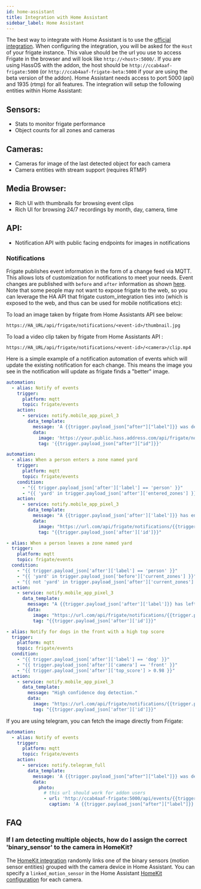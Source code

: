 ```yaml
---
id: home-assistant
title: Integration with Home Assistant
sidebar_label: Home Assistant
---
```


The best way to integrate with Home Assistant is to use the [official integration](https://github.com/blakeblackshear/frigate-hass-integration). When configuring the integration, you will be asked for the `Host` of your frigate instance. This value should be the url you use to access Frigate in the browser and will look like `http://<host>:5000/`. If you are using HassOS with the addon, the host should be `http://ccab4aaf-frigate:5000` (or `http://ccab4aaf-frigate-beta:5000` if your are using the beta version of the addon). Home Assistant needs access to port 5000 (api) and 1935 (rtmp) for all features. The integration will setup the following entities within Home Assistant:

## Sensors:

- Stats to monitor frigate performance
- Object counts for all zones and cameras

## Cameras:

- Cameras for image of the last detected object for each camera
- Camera entities with stream support (requires RTMP)

## Media Browser:

- Rich UI with thumbnails for browsing event clips
- Rich UI for browsing 24/7 recordings by month, day, camera, time

## API:

- Notification API with public facing endpoints for images in notifications

### Notifications

Frigate publishes event information in the form of a change feed via MQTT. This allows lots of customization for notifications to meet your needs. Event changes are published with `before` and `after` information as shown [here](#frigateevents).
Note that some people may not want to expose frigate to the web, so you can leverage the HA API that frigate custom_integration ties into (which is exposed to the web, and thus can be used for mobile notifications etc):

To load an image taken by frigate from Home Assistants API see below:

```
https://HA_URL/api/frigate/notifications/<event-id>/thumbnail.jpg
```

To load a video clip taken by frigate from Home Assistants API :

```
https://HA_URL/api/frigate/notifications/<event-id>/<camera>/clip.mp4
```

Here is a simple example of a notification automation of events which will update the existing notification for each change. This means the image you see in the notification will update as frigate finds a "better" image.

```yaml
automation:
  - alias: Notify of events
    trigger:
      platform: mqtt
      topic: frigate/events
    action:
      - service: notify.mobile_app_pixel_3
        data_template:
          message: 'A {{trigger.payload_json["after"]["label"]}} was detected.'
          data:
            image: 'https://your.public.hass.address.com/api/frigate/notifications/{{trigger.payload_json["after"]["id"]}}/thumbnail.jpg?format=android'
            tag: '{{trigger.payload_json["after"]["id"]}}'
```

```yaml
automation:
  - alias: When a person enters a zone named yard
    trigger:
      platform: mqtt
      topic: frigate/events
    condition:
      - "{{ trigger.payload_json['after']['label'] == 'person' }}"
      - "{{ 'yard' in trigger.payload_json['after']['entered_zones'] }}"
    action:
      - service: notify.mobile_app_pixel_3
        data_template:
          message: "A {{trigger.payload_json['after']['label']}} has entered the yard."
          data:
            image: "https://url.com/api/frigate/notifications/{{trigger.payload_json['after']['id']}}/thumbnail.jpg"
            tag: "{{trigger.payload_json['after']['id']}}"
```

```yaml
- alias: When a person leaves a zone named yard
  trigger:
    platform: mqtt
    topic: frigate/events
  condition:
    - "{{ trigger.payload_json['after']['label'] == 'person' }}"
    - "{{ 'yard' in trigger.payload_json['before']['current_zones'] }}"
    - "{{ not 'yard' in trigger.payload_json['after']['current_zones'] }}"
  action:
    - service: notify.mobile_app_pixel_3
      data_template:
        message: "A {{trigger.payload_json['after']['label']}} has left the yard."
        data:
          image: "https://url.com/api/frigate/notifications/{{trigger.payload_json['after']['id']}}/thumbnail.jpg"
          tag: "{{trigger.payload_json['after']['id']}}"
```

```yaml
- alias: Notify for dogs in the front with a high top score
  trigger:
    platform: mqtt
    topic: frigate/events
  condition:
    - "{{ trigger.payload_json['after']['label'] == 'dog' }}"
    - "{{ trigger.payload_json['after']['camera'] == 'front' }}"
    - "{{ trigger.payload_json['after']['top_score'] > 0.98 }}"
  action:
    - service: notify.mobile_app_pixel_3
      data_template:
        message: "High confidence dog detection."
        data:
          image: "https://url.com/api/frigate/notifications/{{trigger.payload_json['after']['id']}}/thumbnail.jpg"
          tag: "{{trigger.payload_json['after']['id']}}"
```

If you are using telegram, you can fetch the image directly from Frigate:

```yaml
automation:
  - alias: Notify of events
    trigger:
      platform: mqtt
      topic: frigate/events
    action:
      - service: notify.telegram_full
        data_template:
          message: 'A {{trigger.payload_json["after"]["label"]}} was detected.'
          data:
            photo:
              # this url should work for addon users
              - url: 'http://ccab4aaf-frigate:5000/api/events/{{trigger.payload_json["after"]["id"]}}/thumbnail.jpg'
                caption: 'A {{trigger.payload_json["after"]["label"]}} was detected on {{ trigger.payload_json["after"]["camera"] }} camera'
```

## FAQ

### If I am detecting multiple objects, how do I assign the correct 'binary_sensor' to the camera in HomeKit?

The [HomeKit integration](https://www.home-assistant.io/integrations/homekit/) randomly links one of the binary sensors (motion sensor entities) grouped with the camera device in Home Assistant. You can specify a `linked_motion_sensor` in the Home Assistant [HomeKit configuration](https://www.home-assistant.io/integrations/homekit/#linked_motion_sensor) for each camera.
